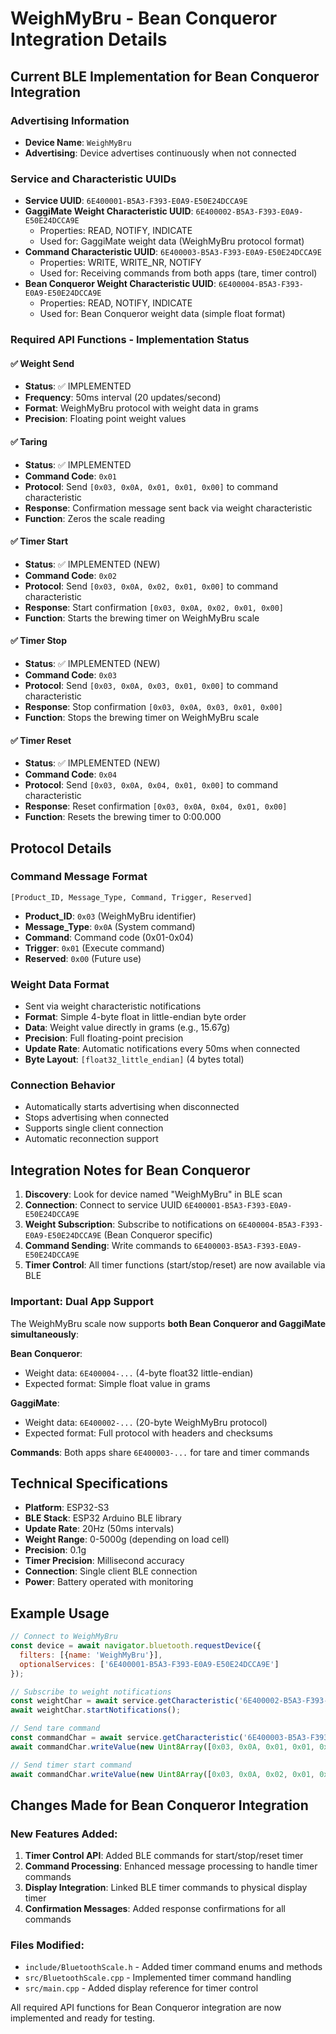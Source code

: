 # WeighMyBru - Bean Conqueror Integration Details

## Current BLE Implementation for Bean Conqueror Integration

### Advertising Information
- **Device Name**: `WeighMyBru`
- **Advertising**: Device advertises continuously when not connected

### Service and Characteristic UUIDs
- **Service UUID**: `6E400001-B5A3-F393-E0A9-E50E24DCCA9E`
- **GaggiMate Weight Characteristic UUID**: `6E400002-B5A3-F393-E0A9-E50E24DCCA9E`
  - Properties: READ, NOTIFY, INDICATE
  - Used for: GaggiMate weight data (WeighMyBru protocol format)
- **Command Characteristic UUID**: `6E400003-B5A3-F393-E0A9-E50E24DCCA9E`
  - Properties: WRITE, WRITE_NR, NOTIFY
  - Used for: Receiving commands from both apps (tare, timer control)
- **Bean Conqueror Weight Characteristic UUID**: `6E400004-B5A3-F393-E0A9-E50E24DCCA9E`
  - Properties: READ, NOTIFY, INDICATE
  - Used for: Bean Conqueror weight data (simple float format)

### Required API Functions - Implementation Status

#### ✅ Weight Send
- **Status**: ✅ IMPLEMENTED
- **Frequency**: 50ms interval (20 updates/second)
- **Format**: WeighMyBru protocol with weight data in grams
- **Precision**: Floating point weight values

#### ✅ Taring
- **Status**: ✅ IMPLEMENTED
- **Command Code**: `0x01`
- **Protocol**: Send `[0x03, 0x0A, 0x01, 0x01, 0x00]` to command characteristic
- **Response**: Confirmation message sent back via weight characteristic
- **Function**: Zeros the scale reading

#### ✅ Timer Start
- **Status**: ✅ IMPLEMENTED (NEW)
- **Command Code**: `0x02`
- **Protocol**: Send `[0x03, 0x0A, 0x02, 0x01, 0x00]` to command characteristic
- **Response**: Start confirmation `[0x03, 0x0A, 0x02, 0x01, 0x00]`
- **Function**: Starts the brewing timer on WeighMyBru scale

#### ✅ Timer Stop
- **Status**: ✅ IMPLEMENTED (NEW)
- **Command Code**: `0x03`
- **Protocol**: Send `[0x03, 0x0A, 0x03, 0x01, 0x00]` to command characteristic
- **Response**: Stop confirmation `[0x03, 0x0A, 0x03, 0x01, 0x00]`
- **Function**: Stops the brewing timer on WeighMyBru scale

#### ✅ Timer Reset
- **Status**: ✅ IMPLEMENTED (NEW)
- **Command Code**: `0x04`
- **Protocol**: Send `[0x03, 0x0A, 0x04, 0x01, 0x00]` to command characteristic
- **Response**: Reset confirmation `[0x03, 0x0A, 0x04, 0x01, 0x00]`
- **Function**: Resets the brewing timer to 0:00.000

## Protocol Details

### Command Message Format
```
[Product_ID, Message_Type, Command, Trigger, Reserved]
```
- **Product_ID**: `0x03` (WeighMyBru identifier)
- **Message_Type**: `0x0A` (System command)
- **Command**: Command code (0x01-0x04)
- **Trigger**: `0x01` (Execute command)
- **Reserved**: `0x00` (Future use)

### Weight Data Format
- Sent via weight characteristic notifications
- **Format**: Simple 4-byte float in little-endian byte order  
- **Data**: Weight value directly in grams (e.g., 15.67g)
- **Precision**: Full floating-point precision
- **Update Rate**: Automatic notifications every 50ms when connected
- **Byte Layout**: `[float32_little_endian]` (4 bytes total)

### Connection Behavior
- Automatically starts advertising when disconnected
- Stops advertising when connected
- Supports single client connection
- Automatic reconnection support

## Integration Notes for Bean Conqueror

1. **Discovery**: Look for device named "WeighMyBru" in BLE scan
2. **Connection**: Connect to service UUID `6E400001-B5A3-F393-E0A9-E50E24DCCA9E`
3. **Weight Subscription**: Subscribe to notifications on `6E400004-B5A3-F393-E0A9-E50E24DCCA9E` (Bean Conqueror specific)
4. **Command Sending**: Write commands to `6E400003-B5A3-F393-E0A9-E50E24DCCA9E`
5. **Timer Control**: All timer functions (start/stop/reset) are now available via BLE

### Important: Dual App Support
The WeighMyBru scale now supports **both Bean Conqueror and GaggiMate simultaneously**:

**Bean Conqueror**: 
- Weight data: `6E400004-...` (4-byte float32 little-endian)
- Expected format: Simple float value in grams

**GaggiMate**: 
- Weight data: `6E400002-...` (20-byte WeighMyBru protocol)
- Expected format: Full protocol with headers and checksums

**Commands**: Both apps share `6E400003-...` for tare and timer commands

## Technical Specifications

- **Platform**: ESP32-S3
- **BLE Stack**: ESP32 Arduino BLE library
- **Update Rate**: 20Hz (50ms intervals)
- **Weight Range**: 0-5000g (depending on load cell)
- **Precision**: 0.1g
- **Timer Precision**: Millisecond accuracy
- **Connection**: Single client BLE connection
- **Power**: Battery operated with monitoring

## Example Usage

```javascript
// Connect to WeighMyBru
const device = await navigator.bluetooth.requestDevice({
  filters: [{name: 'WeighMyBru'}],
  optionalServices: ['6E400001-B5A3-F393-E0A9-E50E24DCCA9E']
});

// Subscribe to weight notifications
const weightChar = await service.getCharacteristic('6E400002-B5A3-F393-E0A9-E50E24DCCA9E');
await weightChar.startNotifications();

// Send tare command
const commandChar = await service.getCharacteristic('6E400003-B5A3-F393-E0A9-E50E24DCCA9E');
await commandChar.writeValue(new Uint8Array([0x03, 0x0A, 0x01, 0x01, 0x00]));

// Send timer start command
await commandChar.writeValue(new Uint8Array([0x03, 0x0A, 0x02, 0x01, 0x00]));
```

## Changes Made for Bean Conqueror Integration

### New Features Added:
1. **Timer Control API**: Added BLE commands for start/stop/reset timer
2. **Command Processing**: Enhanced message processing to handle timer commands
3. **Display Integration**: Linked BLE timer commands to physical display timer
4. **Confirmation Messages**: Added response confirmations for all commands

### Files Modified:
- `include/BluetoothScale.h` - Added timer command enums and methods
- `src/BluetoothScale.cpp` - Implemented timer command handling
- `src/main.cpp` - Added display reference for timer control

All required API functions for Bean Conqueror integration are now implemented and ready for testing.
